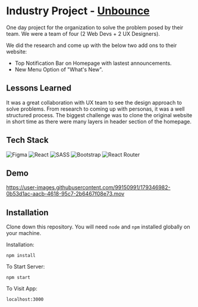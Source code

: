 # Industry Project - [Unbounce](https://unbounce.com/)

One day project for the organization to solve the problem posed by their team. We were a team of four (2 Web Devs + 2 UX Designers). 

We did the research and come up with the below two add ons to their website:

- Top Notification Bar on Homepage with lastest announcements.
- New Menu Option of "What's New".

## Lessons Learned

It was a great collaboration with UX team to see the design approach to solve problems. From research to coming up with personas, it was a well structured process. The biggest challenge was to clone the original website in short time as there were many layers in header section of the homepage.

## Tech Stack

![Figma](https://img.shields.io/badge/figma-%23F24E1E.svg?style=for-the-badge&logo=figma&logoColor=white)
![React](https://img.shields.io/badge/react-%2320232a.svg?style=for-the-badge&logo=react&logoColor=%2361DAFB)
![SASS](https://img.shields.io/badge/SASS-hotpink.svg?style=for-the-badge&logo=SASS&logoColor=white)
![Bootstrap](https://img.shields.io/badge/bootstrap-%23563D7C.svg?style=for-the-badge&logo=bootstrap&logoColor=white)
![React Router](https://img.shields.io/badge/React_Router-CA4245?style=for-the-badge&logo=react-router&logoColor=white)

## Demo

https://user-images.githubusercontent.com/99150991/179346982-0b53d1ac-aacb-4618-95c7-2b6467f08e73.mov

## Installation

Clone down this repository. You will need `node` and `npm` installed globally on your machine.  

Installation:

`npm install`  

To Start Server:

`npm start`  

To Visit App:

`localhost:3000`  

